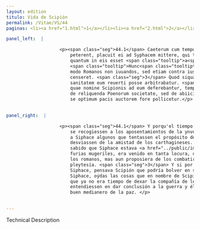 ```yaml
---
layout: edition
titulo: Vida de Scipión
permalink: /Vitae/VS/44
paginas: <li><a href="1.html">1</a></li><li><a href="2.html">2</a></li><li><a href="3.html">3</a></li><li><a href="4.html">4</a></li><li><a href="5.html">5</a></li><li><a href="6.html">6</a></li><li><a href="7.html">7</a></li><li><a href="8.html">8</a></li><li><a href="9.html">9</a></li><li><a href="10.html">10</a></li><li><a href="11.html">11</a></li><li><a href="12.html">12</a></li><li><a href="13.html">13</a></li><li><a href="14.html">14</a></li><li><a href="15.html">15</a></li><li><a href="16.html">16</a></li><li><a href="17.html">17</a></li><li><a href="18.html">18</a></li><li><a href="19.html">19</a></li><li><a href="20.html">20</a></li><li><a href="21.html">21</a></li><li><a href="22.html">22</a></li><li><a href="23.html">23</a></li><li><a href="24.html">24</a></li><li><a href="25.html">25</a></li><li><a href="26.html">26</a></li><li><a href="27.html">27</a></li><li><a href="28.html">28</a></li><li><a href="29.html">29</a></li><li><a href="30.html">30</a></li><li><a href="31.html">31</a></li><li><a href="32.html">32</a></li><li><a href="33.html">33</a></li><li><a href="34.html">34</a></li><li><a href="35.html">35</a></li><li><a href="36.html">36</a></li><li><a href="37.html">37</a></li><li><a href="38.html">38</a></li><li><a href="39.html">39</a></li><li><a href="40.html">40</a></li><li><a href="41.html">41</a></li><li><a href="42.html">42</a></li><li><a href="43.html">43</a></li><li><a href="44.html">44</a></li><li><a href="45.html">45</a></li><li><a href="46.html">46</a></li><li><a href="47.html">47</a></li><li><a href="48.html">48</a></li><li><a href="49.html">49</a></li><li><a href="50.html">50</a></li><li><a href="51.html">51</a></li><li><a href="52.html">52</a></li><li><a href="53.html">53</a></li><li><a href="54.html">54</a></li><li><a href="55.html">55</a></li><li><a href="56.html">56</a></li><li><a href="57.html">57</a></li><li><a href="58.html">58</a></li><li><a href="59.html">59</a></li><li><a href="60.html">60</a></li><li><a href="61.html">61</a></li><li><a href="62.html">62</a></li><li><a href="63.html">63</a></li><li><a href="64.html">64</a></li><li><a href="65.html">65</a></li><li><a href="66.html">66</a></li><li><a href="67.html">67</a></li><li><a href="68.html">68</a></li><li><a href="69.html">69</a></li><li><a href="70.html">70</a></li><li><a href="71.html">71</a></li><li><a href="72.html">72</a></li><li><a href="73.html">73</a></li><li><a href="74.html">74</a></li>

panel_left:  |

                    <p><span class="seg">44.1</span> Caeterum cum tempus postulare uideretur, ut hyberna utrinque
                        peterent, placuit ei ad Syphacem mittere, qui tentarent animum regis, et
                        quantum in eis esset <span class="tooltip">a<span class="tooltiptext">ab <span class="siglas">F</span> </span></span> Carthaginensium amicicia abducerent. <span class="seg">2</span>
                        <span class="tooltip">Hunc<span class="tooltiptext">Hanc <span class="siglas">R</span> </span></span> enim sciebat <span class="tooltip">Sophonisbae<span class="tooltiptext">Sophonis he <span class="siglas">G s</span> </span></span> nuptiis <span class="tooltip">agitatum<span class="tooltiptext">aggrauatum <span class="siglas">s</span> </span></span>, et quasi muliebribus instructum furiis eo insaniae deuenisse, ut non
                        modo Romanos non iuuandos, sed etiam contra ius foederis oppugnandos
                        censeret. <span class="seg">3</span> Quod siqua uxoris satietas hominem cepisset, iam ad
                        sanitatem eum reuerti posse arbitrabatur. <span class="seg">4</span> Syphax, auditis his
                        quae nomine Scipionis ad eum deferebantur, tempus iam esse respondit, ut non
                        de reliquenda Poenorum societate, sed de abiiciendis belli consiliis agatur,
                        se optimum pacis auctorem fore pollicetur.</p>
                

panel_right:  |

                    <p><span class="seg">44.1</span> Y porqu'el tiempo pareçía demandar que los unos y los otros
                        se recogiessen a los aposentamientos de la ynvernada, plogó a Scipión embiar
                        a Siphace algunos que tentassen el propósito del rey y quanto podiessen le
                        desviassen de la amistad de los carthagineses. <span class="seg">2</span> Ya Scipión tenía
                        sabido que Siphace estava <a href="../public/images/1491/187v.jpg" target="new"><img class="facs" src="https://alfonsodepalencia.github.io/Vitae/public/images/facs_icon.jpg"/></a>[187v,b] animado a las bodas de Sophonisba y assí como vençido de las
                        furias mugeriles, era venido en tanta locura, que no sólamente no ayudar a
                        los romanos, mas aun proposiera de los combatir contra el derecho de la
                        pleytesía. <span class="seg">3</span> Y si por ventura ya fuesse harto de la muger
                        Siphace, pensava Scipión que podría bolver en su acuerdo. <span class="seg">4</span> Mas
                        Siphace, oýdas las cosas que en nombre de Scipión se le dizían, respondió
                        que ya no era tiempo de dexar la compañía de los carthagineses, pero que
                        entendiessen en dar conclusión a la guerra y él para esto se ofrecía por
                        buen medianero de la paz. </p>
                

---
```


Technical Description 